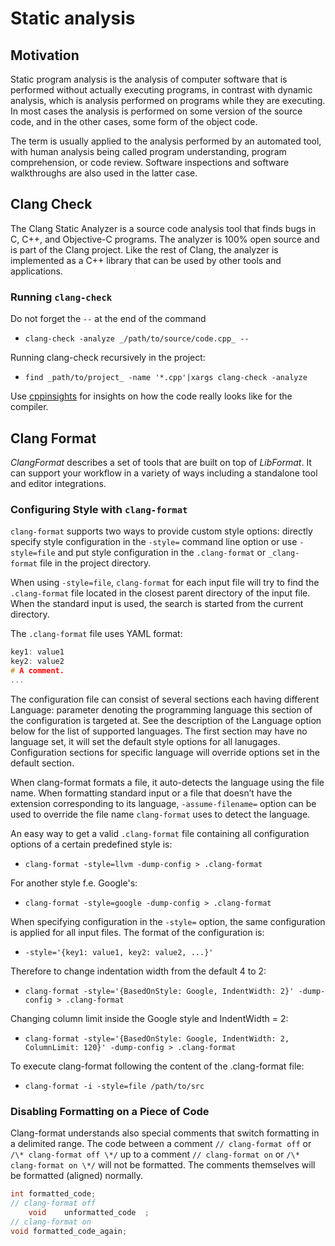 # Static analysis

## **Motivation**

Static program analysis is the analysis of computer software that is performed without actually executing programs, in contrast with dynamic analysis, which is analysis performed on programs while they are executing. In most cases the analysis is performed on some version of the source code, and in the other cases, some form of the object code.

The term is usually applied to the analysis performed by an automated tool, with human analysis being called program understanding, program comprehension, or code review. Software inspections and software walkthroughs are also used in the latter case.

## **Clang Check**

The Clang Static Analyzer is a source code analysis tool that finds bugs in C, C++, and Objective-C programs. The analyzer is 100% open source and is part of the Clang project. Like the rest of Clang, the analyzer is implemented as a C++ library that can be used by other tools and applications.

### **Running `clang-check`**

Do not forget the `--` at the end of the command

* `clang-check -analyze _/path/to/source/code.cpp_ --`

Running clang-check recursively in the project:

* `find _path/to/project_ -name '*.cpp'|xargs clang-check -analyze`

Use [cppinsights](https://cppinsights.io) for insights on how the code really looks like for the compiler.

## **Clang Format**

_ClangFormat_ describes a set of tools that are built on top of _LibFormat_. It can support your workflow in a variety of ways including a standalone tool and editor integrations.

### **Configuring Style with `clang-format`**

`clang-format` supports two ways to provide custom style options: directly specify style configuration in the `-style=` command line option or use `-style=file` and put style configuration in the `.clang-format` or `_clang-format` file in the project directory.

When using `-style=file`, `clang-format` for each input file will try to find the `.clang-format` file located in the closest parent directory of the input file. When the standard input is used, the search is started from the current directory.

The `.clang-format` file uses YAML format:

```cpp
key1: value1
key2: value2
# A comment.
...
```

The configuration file can consist of several sections each having different Language: parameter denoting the programming language this section of the configuration is targeted at. See the description of the Language option below for the list of supported languages. The first section may have no language set, it will set the default style options for all lanugages. Configuration sections for specific language will override options set in the default section.

When clang-format formats a file, it auto-detects the language using the file name. When formatting standard input or a file that doesn’t have the extension corresponding to its language, `-assume-filename=` option can be used to override the file name `clang-format` uses to detect the language.

An easy way to get a valid `.clang-format` file containing all configuration options of a certain predefined style is:

* `clang-format -style=llvm -dump-config > .clang-format`

For another style f.e. Google's:

* `clang-format -style=google -dump-config > .clang-format`

When specifying configuration in the `-style=` option, the same configuration is applied for all input files. The format of the configuration is:

* `-style='{key1: value1, key2: value2, ...}'`

Therefore to change indentation width from the default 4 to 2:

* `clang-format -style='{BasedOnStyle: Google, IndentWidth: 2}' -dump-config > .clang-format`

Changing column limit inside the Google style and IndentWidth = 2:

* `clang-format -style='{BasedOnStyle: Google, IndentWidth: 2, ColumnLimit: 120}' -dump-config > .clang-format`

To execute clang-format following the content of the .clang-format file:

* `clang-format -i -style=file /path/to/src`

### **Disabling Formatting on a Piece of Code**

Clang-format understands also special comments that switch formatting in a delimited range. The code between a comment `// clang-format off` or `/\* clang-format off \*/` up to a comment `// clang-format on` or `/\* clang-format on \*/` will not be formatted. The comments themselves will be formatted (aligned) normally.

```cpp
int formatted_code;
// clang-format off
    void    unformatted_code  ;
// clang-format on
void formatted_code_again;
```
